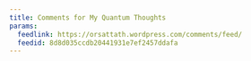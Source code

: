 ```yaml
---
title: Comments for My Quantum Thoughts
params:
  feedlink: https://orsattath.wordpress.com/comments/feed/
  feedid: 8d8d035ccdb20441931e7ef2457ddafa
---
```

